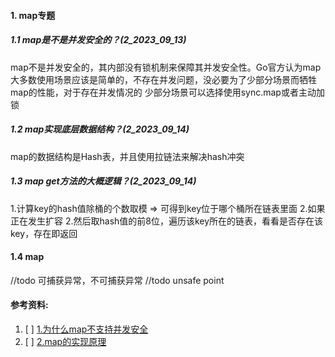 #### 1. map专题
##### 1.1 map是不是并发安全的？(2_2023_09_13)
map不是并发安全的，其内部没有锁机制来保障其并发安全性。Go官方认为map大多数使用场景应该是简单的，不存在并发问题，没必要为了少部分场景而牺牲map的性能，对于存在并发情况的
少部分场景可以选择使用sync.map或者主动加锁

##### 1.2 map实现底层数据结构？(2_2023_09_14)
map的数据结构是Hash表，并且使用拉链法来解决hash冲突

##### 1.3 map get方法的大概逻辑？(2_2023_09_14)
1.计算key的hash值除桶的个数取模 => 可得到key位于哪个桶所在链表里面
2.如果正在发生扩容
2.然后取hash值的前8位，遍历该key所在的链表，看看是否存在该key，存在即返回


#### 1.4 map





//todo 可捕获异常，不可捕获异常
//todo unsafe point


#### 参考资料:
1. [ ] [1.为什么map不支持并发安全]([https://learnku.com/articles/67151](https://juejin.cn/s/golang%20map%E4%B8%BA%E4%BB%80%E4%B9%88%E5%B9%B6%E5%8F%91%E4%B8%8D%E5%AE%89%E5%85%A8)https://juejin.cn/s/golang%20map%E4%B8%BA%E4%BB%80%E4%B9%88%E5%B9%B6%E5%8F%91%E4%B8%8D%E5%AE%89%E5%85%A8)
2. [ ] [2.map的实现原理](https://zhuanlan.zhihu.com/p/495998623)
